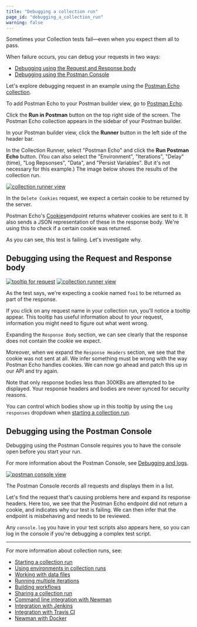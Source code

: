 ```yaml
---
title: "Debugging a collection run"
page_id: "debugging_a_collection_run"
warning: false
---
```


Sometimes your Collection tests fail—even when you expect them all to pass.

When failure occurs, you can debug your requests in two ways:

* [Debugging using the Request and Response body](#debugging-using-the-request-and-response-body)
* [Debugging using the Postman Console](#debugging-using-the-postman-console)

Let's explore debugging request in an example using the [Postman Echo collection](https://docs.postman-echo.com/).

To add Postman Echo to your Postman builder view, go to [Postman Echo](https://docs.postman-echo.com/).

Click the **Run in Postman** button on the top right side of the screen. The Postman Echo collection appears in the sidebar of your Postman builder.

In your Postman builder view, click the **Runner** button in the left side of the header bar.

In the Collection Runner, select "Postman Echo" and click the **Run Postman Echo** button. (You can also select the "Environment", "Iterations", "Delay" (time), "Log Repsonses", "Data", and "Persist Variables". But it's not necessary for this example.) The image below shows the results of the collection run.

[![collection runner view](https://s3.amazonaws.com/postman-static-getpostman-com/postman-docs/58531976.png)](https://s3.amazonaws.com/postman-static-getpostman-com/postman-docs/58531976.png)

In the `Delete Cookies` request, we expect a certain cookie to be returned by the server.

Postman Echo's [Cookies](https://docs.postman-echo.com/#37368024-f6a8-0f70-85fc-7e876cde9e33)endpoint returns whatever cookies are sent to it. It also sends a JSON representation of these in the response body. We're using this to check if a certain cookie was returned.

As you can see, this test is failing. Let's investigate why.

## Debugging using the Request and Response body

[![tooltip for request](https://s3.amazonaws.com/postman-static-getpostman-com/postman-docs/58532000.png)](https://s3.amazonaws.com/postman-static-getpostman-com/postman-docs/58532000.png)
[![collection runner view](https://s3.amazonaws.com/postman-static-getpostman-com/postman-docs/58532254.png)](https://s3.amazonaws.com/postman-static-getpostman-com/postman-docs/58532254.png)

As the test says, we're expecting a cookie named `foo1` to be returned as part of the response.

If you click on any request name in your collection run, you'll notice a tooltip appear. This tooltip has useful information about to your request, information you might need to figure out what went wrong.

Expanding the `Response Body` section, we can see clearly that the response does not contain the cookie we expect.

Moreover, when we expand the `Response Headers` section, we see that the cookie was not sent at all. We infer something must be wrong with the way Postman Echo handles cookies. We can now go ahead and patch this up in our API and try again.

Note that only response bodies less than 300KBs are attempted to be displayed. Your response headers and bodies are never synced for security reasons.

You can control which bodies show up in this tooltip by using the `Log responses` dropdown when [starting a collection run](/docs/v6/postman/collection_runs/starting_a_collection_run).

## Debugging using the Postman Console

Debugging using the Postman Console requires you to have the console open before you start your run.

For more information about the Postman Console, see [Debugging and logs](/docs/v6/postman/sending_api_requests/debugging_and_logs).

[![postman console view](https://s3.amazonaws.com/postman-static-getpostman-com/postman-docs/58532402.png)](https://s3.amazonaws.com/postman-static-getpostman-com/postman-docs/58532402.png)

The Postman Console records all requests and displays them in a list.

Let's find the request that's causing problems here and expand its response headers. Here too, we see that the Postman Echo endpoint did not return a cookie, and indicates why our test is failing. We can then infer that the endpoint is misbehaving and needs to be reviewed.

Any `console.log` you have in your test scripts also appears here, so you can log in the console if you're debugging a complex test script.

---
For more information about collection runs, see:

* [Starting a collection run](/docs/v6/postman/collection_runs/starting_a_collection_run)
* [Using environments in collection runs](/docs/postman/collection_runs/using_environments_in_collection_runs/)
* [Working with data files](/docs/v6/postman/collection_runs/working_with_data_files)
* [Running multiple iterations](/docs/v6/postman/collection_runs/running_multiple_iterations)
* [Building workflows](/docs/v6/postman/collection_runs/building_workflows)
* [Sharing a collection run](/docs/postman/collection_runs/sharing_a_collection_run/)
* [Command line integration with Newman](/docs/v6/postman/collection_runs/command_line_integration_with_newman)
* [Integration with Jenkins](/docs/v6/postman/collection_runs/integration_with_jenkins)
* [Integration with Travis CI](/docs/v6/postman/collection_runs/integration_with_travis)
* [Newman with Docker](/docs/v6/postman/collection_runs/newman_with_docker)
